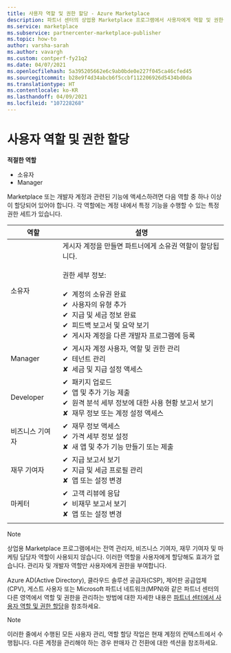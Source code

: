 ```yaml
---
title: 사용자 역할 및 권한 할당 - Azure Marketplace
description: 파트너 센터의 상업용 Marketplace 프로그램에서 사용자에게 역할 및 권한을 할당하는 방법을 알아봅니다.
ms.service: marketplace
ms.subservice: partnercenter-marketplace-publisher
ms.topic: how-to
author: varsha-sarah
ms.author: vavargh
ms.custom: contperf-fy21q2
ms.date: 04/07/2021
ms.openlocfilehash: 5a395205662e6c9ab0bde0e227f045ca46cfed45
ms.sourcegitcommit: b28e9f4d34abcb6f5ccbf112206926d5434bd0da
ms.translationtype: HT
ms.contentlocale: ko-KR
ms.lasthandoff: 04/09/2021
ms.locfileid: "107228268"
---
```

# <a name="assign-user-roles-and-permissions"></a>사용자 역할 및 권한 할당

**적절한 역할**

- 소유자
- Manager

Marketplace 또는 개발자 계정과 관련된 기능에 액세스하려면 다음 역할 중 하나 이상이 할당되어 있어야 합니다. 각 역할에는 계정 내에서 특정 기능을 수행할 수 있는 특정 권한 세트가 있습니다.

| 역할 | 설명 |
| ------------ | ------------- |
| 소유자 | 게시자 계정을 만들면 파트너에게 소유권 역할이 할당됩니다.<br><br>권한 세부 정보:<br><br>&#10004;&#160;&#160;계정의 소유권 완료<br>&#10004;&#160;&#160;사용자의 유형 추가<br>&#10004;&#160;&#160;지급 및 세금 정보 완료<br>&#10004;&#160;&#160;피드백 보고서 및 요약 보기<br>&#10004;&#160;&#160;게시자 계정을 다른 개발자 프로그램에 등록 |
| Manager | &#10004;&#160;&#160;게시자 계정 사용자, 역할 및 권한 관리<br>&#10004;&#160;&#160;테넌트 관리<br>&#x2718;&#160;&#160;세금 및 지급 설정 액세스 |
| Developer | &#10004;&#160;&#160;패키지 업로드<br>&#10004;&#160;&#160;앱 및 추가 기능 제출<br>&#10004;&#160;&#160;원격 분석 세부 정보에 대한 사용 현황 보고서 보기<br>&#x2718;&#160;&#160;재무 정보 또는 계정 설정 액세스 |
| 비즈니스 기여자 | &#10004;&#160;&#160;재무 정보 액세스<br>&#10004;&#160;&#160;가격 세부 정보 설정<br>&#x2718;&#160;&#160;새 앱 및 추가 기능 만들기 또는 제출 |
| 재무 기여자 | &#10004;&#160;&#160;지급 보고서 보기<br>&#10004;&#160;&#160;지급 및 세금 프로필 관리<br>&#x2718;&#160;&#160;앱 또는 설정 변경 |
| 마케터 | &#10004;&#160;&#160;고객 리뷰에 응답<br>&#10004;&#160;&#160;비재무 보고서 보기<br>&#x2718;&#160;&#160;앱 또는 설정 변경 |
|||

> [!NOTE]
> 상업용 Marketplace 프로그램에서는 전역 관리자, 비즈니스 기여자, 재무 기여자 및 마케팅 담당자 역할이 사용되지 않습니다. 이러한 역할을 사용자에게 할당해도 효과가 없습니다. 관리자 및 개발자 역할만 사용자에게 권한을 부여합니다.

Azure AD(Active Directory), 클라우드 솔루션 공급자(CSP), 제어판 공급업체(CPV), 게스트 사용자 또는 Microsoft 파트너 네트워크(MPN)와 같은 파트너 센터의 다른 영역에서 역할 및 권한을 관리하는 방법에 대한 자세한 내용은 [파트너 센터에서 사용자 역할 및 권한 할당](/partner-center/permissions-overview)을 참조하세요.

> [!NOTE]
> 이러한 줄에서 수행된 모든 사용자 관리, 역할 할당 작업은 현재 계정의 컨텍스트에서 수행됩니다. 다른 계정을 관리해야 하는 경우 판매자 간 전환에 대한 섹션을 참조하세요.

